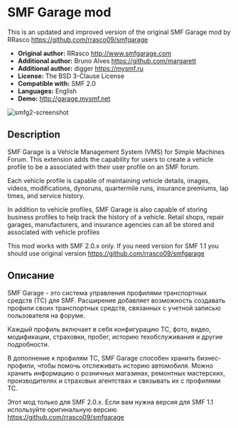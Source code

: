# SMF Garage mod
This is an updated and improved version of the original SMF Garage mod by RRasco https://github.com/rrasco09/smfgarage    
* **Original author:** RRasco http://www.smfgarage.com
* **Additional author:** Bruno Alves https://github.com/margarett
* **Additional author:** digger https://mysmf.ru
* **License:** The BSD 3-Clause License
* **Compatible with:** SMF 2.0
* **Languages:** English
* **Demo:** http://garage.mysmf.net

![smfg2-screenshot](https://cloud.githubusercontent.com/assets/1187218/23567629/a35e97d0-0070-11e7-8f71-df08ad69ee23.png)

## Description

SMF Garage is a Vehicle Management System (VMS) for Simple Machines Forum. This extension adds the capability for users to create a vehicle profile to be a associated with their user profile on an SMF forum.

Each vehicle profile is capable of maintaining vehicle details, images, videos, modifications, dynoruns, quartermile runs, insurance premiums, lap times, and service history.

In addition to vehicle profiles, SMF Garage is also capable of storing business profiles to help track the history of a vehicle. Retail shops, repair garages, manufacturers, and insurance agencies can all be stored and associated with vehicle profiles

This mod works with SMF 2.0.x only. If you need version for SMF 1.1 you should use original version https://github.com/rrasco09/smfgarage

## Описание

SMF Garage - это система управления профилями транспортных средств (ТС) для SMF. Расширение добавляет возможность создавать профили своих транспортных средств, связанных с учетной записью пользователя на форуме.

Каждый профиль включает в себя конфигурацию ТС, фото, видео, модификации, страховки, пробег, историю техобслуживания и другие подробности.

В дополнение к профилям ТС, SMF Garage способен хранить бизнес-профили, чтобы помочь отслеживать историю автомобиля. Можно хранить информацию о розничных магазинах, ремонтных мастерских, производителях и страховых агентствах и связывать их с профилями ТС.

Этот мод только для SMF 2.0.x. Если вам нужна версия для SMF 1.1 используйте оригинальную версию https://github.com/rrasco09/smfgarage